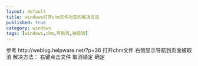 ```yaml
---
layout: default
title: windows打开chm文件为空的解决方法
published: true
category: windows
tags: [windows,chm,导航页,被取消]
---
```

<div id="detail" class="detail" style="line-height: 1.3;">
    <quote>
        参考 http://weblog.helpware.net/?p=36 
    </quote>
	打开chm文件 右侧显示导航到页面被取消
	解决方法： 右键点击文件 取消锁定 确定
</div>
